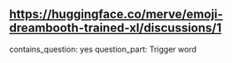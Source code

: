 ## https://huggingface.co/merve/emoji-dreambooth-trained-xl/discussions/1

contains_question: yes
question_part: Trigger word